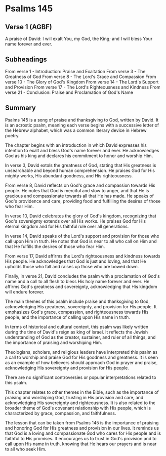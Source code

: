 # Psalms 145

## Verse 1 (AGBF)

A praise of David: I will exalt You, my God, the King; and I will bless Your name forever and ever.

## Subheadings

From verse 1 - Introduction: Praise and Exaltation
From verse 3 - The Greatness of God
From verse 8 - The Lord's Grace and Compassion
From verse 10 - The Glory of God's Kingdom
From verse 14 - The Lord's Support and Provision
From verse 17 - The Lord's Righteousness and Kindness
From verse 21 - Conclusion: Praise and Proclamation of God's Name

## Summary

Psalms 145 is a song of praise and thanksgiving to God, written by David. It is an acrostic psalm, meaning each verse begins with a successive letter of the Hebrew alphabet, which was a common literary device in Hebrew poetry. 

The chapter begins with an introduction in which David expresses his intention to exalt and bless God's name forever and ever. He acknowledges God as his king and declares his commitment to honor and worship Him. 

In verse 3, David extols the greatness of God, stating that His greatness is unsearchable and beyond human comprehension. He praises God for His mighty works, His abundant goodness, and His righteousness. 

From verse 8, David reflects on God's grace and compassion towards His people. He notes that God is merciful and slow to anger, and that He is gracious and compassionate towards all that He has made. He speaks of God's providence and care, providing food and fulfilling the desires of those who fear Him. 

In verse 10, David celebrates the glory of God's kingdom, recognizing that God's sovereignty extends over all His works. He praises God for His eternal kingdom and for His faithful rule over all generations. 

In verse 14, David speaks of the Lord's support and provision for those who call upon Him in truth. He notes that God is near to all who call on Him and that He fulfills the desires of those who fear Him. 

From verse 17, David affirms the Lord's righteousness and kindness towards His people. He acknowledges that God is just and loving, and that He upholds those who fall and raises up those who are bowed down. 

Finally, in verse 21, David concludes the psalm with a proclamation of God's name and a call to all flesh to bless His holy name forever and ever. He affirms God's greatness and sovereignty, acknowledging that His kingdom will endure forever. 

The main themes of this psalm include praise and thanksgiving to God, acknowledging His greatness, sovereignty, and provision for His people. It emphasizes God's grace, compassion, and righteousness towards His people, and the importance of calling upon His name in truth. 

In terms of historical and cultural context, this psalm was likely written during the time of David's reign as king of Israel. It reflects the Jewish understanding of God as the creator, sustainer, and ruler of all things, and the importance of praising and worshiping Him. 

Theologians, scholars, and religious leaders have interpreted this psalm as a call to worship and praise God for His goodness and greatness. It is seen as an example of how believers should approach God in prayer and praise, acknowledging His sovereignty and provision for His people. 

There are no significant controversies or popular interpretations related to this psalm. 

This chapter relates to other themes in the Bible, such as the importance of praising and worshiping God, trusting in His provision and care, and acknowledging His sovereignty and righteousness. It is also related to the broader theme of God's covenant relationship with His people, which is characterized by grace, compassion, and faithfulness. 

The lesson that can be taken from Psalms 145 is the importance of praising and honoring God for His greatness and provision in our lives. It reminds us that God is a loving and compassionate God who cares for His people and is faithful to His promises. It encourages us to trust in God's provision and to call upon His name in truth, knowing that He hears our prayers and is near to all who seek Him.